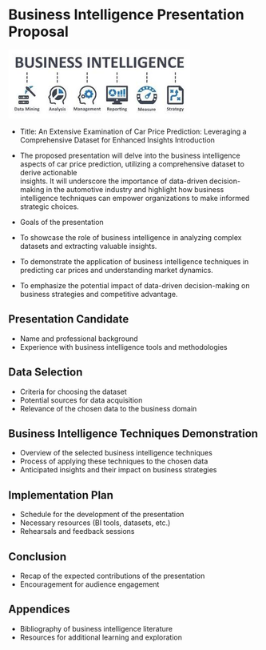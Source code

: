 # Business Intelligence Presentation Proposal
![my image](https://github.com/Benakone/Capstone_Class_2024/blob/main/Images/download.jpg?raw=true)

- Title: An Extensive Examination of Car Price Prediction: Leveraging a Comprehensive Dataset for Enhanced Insights
Introduction
- The proposed presentation will delve into the business intelligence aspects of car price prediction, utilizing a comprehensive dataset to derive actionable   
  insights. It will underscore the importance of data-driven decision-making in the automotive industry and highlight how business intelligence techniques can 
  empower organizations to make informed strategic choices.
  
- Goals of the presentation
- To showcase the role of business intelligence in analyzing complex datasets and extracting valuable insights.
- To demonstrate the application of business intelligence techniques in predicting car prices and understanding market dynamics.
- To emphasize the potential impact of data-driven decision-making on business strategies and competitive advantage.

## Presentation Candidate
- Name and professional background
- Experience with business intelligence tools and methodologies

## Data Selection
- Criteria for choosing the dataset
- Potential sources for data acquisition
- Relevance of the chosen data to the business domain

## Business Intelligence Techniques Demonstration
- Overview of the selected business intelligence techniques
- Process of applying these techniques to the chosen data
- Anticipated insights and their impact on business strategies

## Implementation Plan
- Schedule for the development of the presentation
- Necessary resources (BI tools, datasets, etc.)
- Rehearsals and feedback sessions

## Conclusion
- Recap of the expected contributions of the presentation
- Encouragement for audience engagement

## Appendices
- Bibliography of business intelligence literature
- Resources for additional learning and exploration
